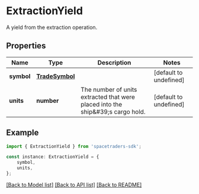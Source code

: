 # ExtractionYield

A yield from the extraction operation.

## Properties

Name | Type | Description | Notes
------------ | ------------- | ------------- | -------------
**symbol** | [**TradeSymbol**](TradeSymbol.md) |  | [default to undefined]
**units** | **number** | The number of units extracted that were placed into the ship\&#39;s cargo hold. | [default to undefined]

## Example

```typescript
import { ExtractionYield } from 'spacetraders-sdk';

const instance: ExtractionYield = {
    symbol,
    units,
};
```

[[Back to Model list]](../README.md#documentation-for-models) [[Back to API list]](../README.md#documentation-for-api-endpoints) [[Back to README]](../README.md)

